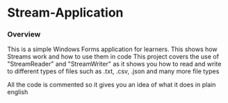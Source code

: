 # Stream-Application

### Overview
This is a simple Windows Forms application for learners. This shows how Streams work and how to use them in code
This project covers the use of "StreamReader" and "StreamWriter" as it shows you how to read and write to different types of files such as .txt, .csv, .json and many more file types

All the code is commented so it gives you an idea of what it does in plain english
